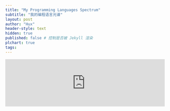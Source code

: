 ```yaml
---
title: "My Programming Languages Spectrum"
subtitle: "我的编程语言光谱"
layout: post
author: "Hux"
header-style: text
hidden: true
published: false # 控制是否被 Jekyll 渲染
plchart: true
tags:
---
```


<iframe 
  id="chart"
  src="https://huxpro.github.io/PL-chart/"
  frameborder="0" 
  scrolling="no" 
  style="width: 100%">
</iframe>
